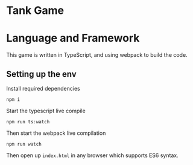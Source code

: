 # Tank Game

# Language and Framework

This game is written in TypeScript, and using webpack to build the code.

## Setting up the env

Install required dependencies

`npm i`

Start the typescript live compile

`npm run ts:watch`

Then start the webpack live compilation

`npm run watch`

Then open up `index.html` in any browser which supports ES6 syntax.
